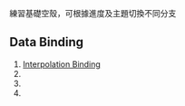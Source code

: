 練習基礎空殼，可根據進度及主題切換不同分支
## Data Binding
1. [Interpolation Binding](https://github.com/memorykghs/Angular-Notes/tree/1_Interpolation_Binding)
2. 
3.
4. 
